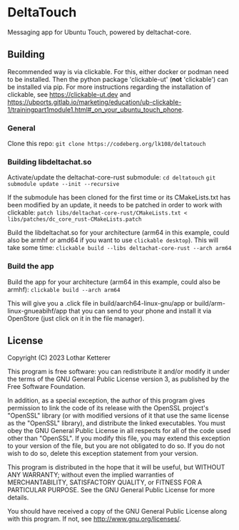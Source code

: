 # DeltaTouch

Messaging app for Ubuntu Touch, powered by deltachat-core. 

## Building

Recommended way is via clickable. For this, either docker or podman need to be installed. Then the python package 'clickable-ut' (**not** 'clickable') can be installed via pip. For more instructions regarding the installation of clickable, see <https://clickable-ut.dev> and <https://ubports.gitlab.io/marketing/education/ub-clickable-1/trainingpart1module1.html#_on_your_ubuntu_touch_phone>.

### General

Clone this repo:
`git clone https://codeberg.org/lk108/deltatouch`

### Building libdeltachat.so

Activate/update the deltachat-core-rust submodule:
`cd deltatouch`
`git submodule update --init --recursive`

If the submodule has been cloned for the first time or its CMakeLists.txt has been modified by an update, it needs to be patched in order to work with clickable:
`patch libs/deltachat-core-rust/CMakeLists.txt < libs/patches/dc_core_rust-CMakeLists.patch`

Build the libdeltachat.so for your architecture (arm64 in this example, could also be armhf or amd64 if you want to use `clickable desktop`). This will take some time:
`clickable build --libs deltachat-core-rust --arch arm64`

### Build the app

Build the app for your architecture (arm64 in this example, could also be armhf):
`clickable build --arch arm64`

This will give you a .click file in build/aarch64-linux-gnu/app or build/arm-linux-gnueabihf/app that you can send to your phone and install it via OpenStore (just click on it in the file manager).

## License

Copyright (C) 2023  Lothar Ketterer

This program is free software: you can redistribute it and/or modify it under the terms of the GNU General Public License version 3, as published
by the Free Software Foundation.

In addition, as a special exception, the author of this program gives permission to link the code of its release with the OpenSSL project's "OpenSSL" library (or with modified versions of it that use the same license as the "OpenSSL" library), and distribute the linked executables. You must obey the GNU General Public License in all respects for all of the code used other than "OpenSSL". If you modify this file, you may extend this exception to your version of the file, but you are not obligated to do so. If you do not wish to do so, delete this exception statement from your version.

This program is distributed in the hope that it will be useful, but WITHOUT ANY WARRANTY; without even the implied warranties of MERCHANTABILITY, SATISFACTORY QUALITY, or FITNESS FOR A PARTICULAR PURPOSE.  See the GNU General Public License for more details.

You should have received a copy of the GNU General Public License along with this program.  If not, see <http://www.gnu.org/licenses/>.
